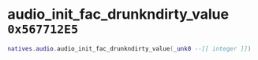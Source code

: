 # audio_init_fac_drunkndirty_value `0x567712E5`

```lua
natives.audio.audio_init_fac_drunkndirty_value(_unk0 --[[ integer ]])
```